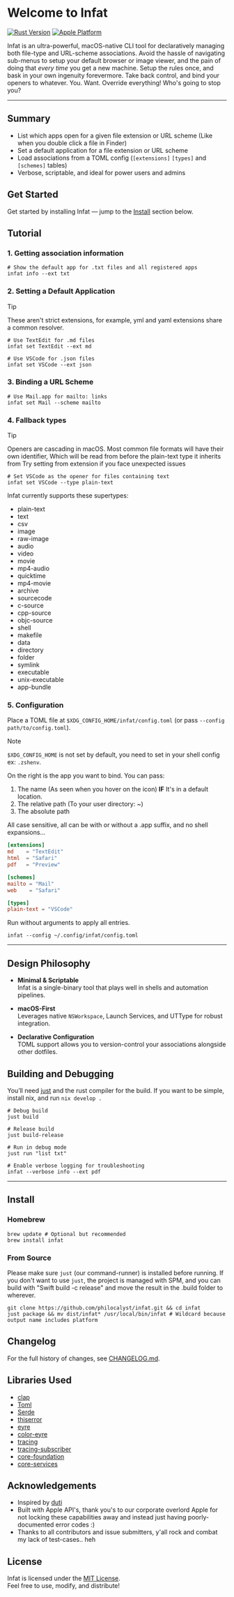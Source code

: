# Welcome to Infat

[![Rust Version](https://badgen.net/static/Rust/2024/orange)](https://swift.org)
[![Apple Platform](https://badgen.net/badge/icon/macOS%2013+?icon=apple&label)](https://developer.apple.com/macOS)

Infat is an ultra-powerful, macOS-native CLI tool for declaratively managing both file-type and URL-scheme associations. Avoid the hassle of navigating sub-menus to setup your default browser or image viewer, and the pain of doing that *every time* you get a new machine. Setup the rules once, and bask in your own ingenuity forevermore. Take back control, and bind your openers to whatever. You. Want. Override everything! Who's going to stop you?

---

## Summary

- List which apps open for a given file extension or URL scheme (Like when you double click a file in Finder)
- Set a default application for a file extension or URL scheme  
- Load associations from a TOML config (`[extensions]` `[types]` and `[schemes]` tables)  
- Verbose, scriptable, and ideal for power users and admins  

## Get Started

Get started by installing Infat — jump to the [Install](#install) section below.

## Tutorial

### 1. Getting association information

```shell
# Show the default app for .txt files and all registered apps
infat info --ext txt
```

### 2. Setting a Default Application
> [!TIP]
> These aren't strict extensions, for example, yml and yaml extensions share a common resolver.

```shell
# Use TextEdit for .md files
infat set TextEdit --ext md

# Use VSCode for .json files
infat set VSCode --ext json
```

### 3. Binding a URL Scheme

```shell
# Use Mail.app for mailto: links
infat set Mail --scheme mailto
```

### 4. Fallback types

> [!TIP]
> Openers are cascading in macOS. Most common file formats will have their own identifier,
> Which will be read from before the plain-text type it inherits from
> Try setting from extension if you face unexpected issues

```shell
# Set VSCode as the opener for files containing text
infat set VSCode --type plain-text
```

Infat currently supports these supertypes:

- plain-text
- text
- csv
- image
- raw-image
- audio
- video
- movie
- mp4-audio
- quicktime
- mp4-movie
- archive
- sourcecode
- c-source
- cpp-source
- objc-source
- shell
- makefile
- data
- directory
- folder
- symlink
- executable
- unix-executable
- app-bundle

### 5. Configuration

Place a TOML file at `$XDG_CONFIG_HOME/infat/config.toml` (or pass `--config path/to/config.toml`). 

> [!NOTE] 
> `$XDG_CONFIG_HOME` is not set by default, you need to set in your shell config ex: `.zshenv`.

On the right is the app you want to bind. You can pass:
1. The name (As seen when you hover on the icon) **IF** It's in a default location.
2. The relative path (To your user directory: ~)
3. The absolute path

All case sensitive, all can be with or without a .app suffix, and no shell expansions...

```toml
[extensions]
md    = "TextEdit"
html  = "Safari"
pdf   = "Preview"

[schemes]
mailto = "Mail"
web    = "Safari"

[types]
plain-text = "VSCode"
```

Run without arguments to apply all entries.

```shell
infat --config ~/.config/infat/config.toml
```

---

## Design Philosophy

- **Minimal & Scriptable**  
  Infat is a single-binary tool that plays well in shells and automation pipelines.

- **macOS-First**  
  Leverages native `NSWorkspace`, Launch Services, and UTType for robust integration.

- **Declarative Configuration**  
  TOML support allows you to version-control your associations alongside other dotfiles.

## Building and Debugging

You’ll need [just](https://github.com/casey/just) and the rust compiler for the build. If you want to be simple, install nix, and run `nix develop .`

```shell
# Debug build
just build

# Release build
just build-release

# Run in debug mode
just run "list txt"

# Enable verbose logging for troubleshooting
infat --verbose info --ext pdf
```

---

## Install

### Homebrew

```shell
brew update # Optional but recommended
brew install infat
```

### From Source

Please make sure `just` (our command-runner) is installed before running. If you don't want to use `just`, the project is managed with SPM, and you can build with "Swift build -c release" and move the result in the .build folder to wherever. 

```shell
git clone https://github.com/philocalyst/infat.git && cd infat
just package && mv dist/infat* /usr/local/bin/infat # Wildcard because output name includes platform
```

## Changelog

For the full history of changes, see [CHANGELOG.md](CHANGELOG.md).

## Libraries Used

- [clap](https://lib.rs/crates/clap)
- [Toml](https://lib.rs/crates/toml)
- [Serde](https://lib.rs/crates/serde)
- [thiserror](https://lib.rs/crates/thiserror)
- [eyre](https://lib.rs/crates/eyre)
- [color-eyre](https://lib.rs/crates/color-eyre)
- [tracing](https://lib.rs/crates/tracing)
- [tracing-subscriber](https://lib.rs/crates/tracing-subscriber)
- [core-foundation](https://lib.rs/crates/core-foundation)
- [core-services](https://lib.rs/crates/core-services)


## Acknowledgements

- Inspired by [duti](https://github.com/moretension/duti)  
- Built with Apple API's, thank you's to our corporate overlord Apple for not locking these capabilities away and instead just having poorly-documented error codes :)
- Thanks to all contributors and issue submitters, y'all rock and combat my lack of test-cases.. heh 

## License

Infat is licensed under the [MIT License](LICENSE).  
Feel free to use, modify, and distribute!
